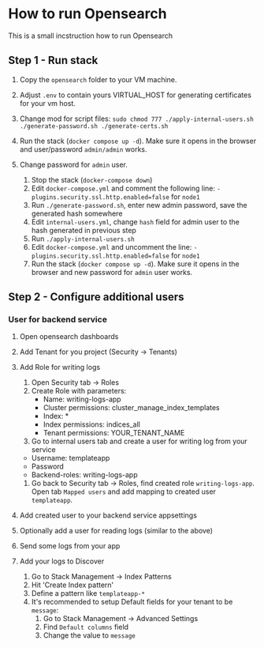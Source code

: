﻿# How to run Opensearch

This is a small incstruction how to run Opensearch

## Step 1 - Run stack

1. Copy the `opensearch` folder to your VM machine.
1. Adjust `.env` to contain yours VIRTUAL_HOST for generating certificates for your vm host.
1. Change mod for script files: `sudo chmod 777 ./apply-internal-users.sh ./generate-password.sh ./generate-certs.sh`

1. Run the stack (`docker compose up -d`). Make sure it opens in the browser and user/password `admin/admin` works.
1. Change password for `admin` user.

   1. Stop the stack (`docker-compose down`)
   1. Edit `docker-compose.yml` and comment the following line: `- plugins.security.ssl.http.enabled=false` for `node1`
   1. Run `./generate-password.sh`, enter new admin password, save the generated hash somewhere
   1. Edit `internal-users.yml`, change `hash` field for admin user to the hash generated in previous step
   1. Run `./apply-internal-users.sh`
   1. Edit `docker-compose.yml` and uncomment the line: `- plugins.security.ssl.http.enabled=false` for `node1`
   1. Run the stack (`docker compose up -d`). Make sure it opens in the browser and new password for `admin` user works.

## Step 2 - Configure additional users

### User for backend service

1. Open opensearch dashboards
1. Add Tenant for you project (Security -> Tenants)
1. Add Role for writing logs

   1. Open Security tab -> Roles
   1. Create Role with parameters:
      - Name: writing-logs-app
      - Cluster permissions: cluster_manage_index_templates
      - Index: \*
      - Index permissions: indices_all
      - Tenant permissions: YOUR_TENANT_NAME
   1. Go to internal users tab and create a user for writing log from your service

   - Username: templateapp
   - Password
   - Backend-roles: writing-logs-app

   1. Go back to Security tab -> Roles, find created role `writing-logs-app`. Open tab `Mapped users` and add mapping to created user `templateapp`.

1. Add created user to your backend service appsettings
1. Optionally add a user for reading logs (similar to the above)
1. Send some logs from your app
1. Add your logs to Discover
   1. Go to Stack Management -> Index Patterns
   2. Hit 'Create Index pattern'
   3. Define a pattern like `templateapp-*`
   4. It's recommended to setup Default fields for your tenant to be `message`:
      1. Go to Stack Management -> Advanced Settings
      2. Find `Default columns` field
      3. Change the value to `message`
